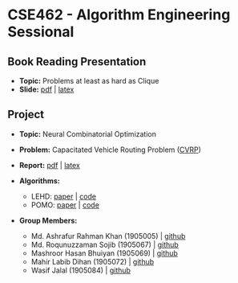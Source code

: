 # CSE462 - Algorithm Engineering Sessional

## Book Reading Presentation

- **Topic:** Problems at least as hard as Clique
- **Slide:** [pdf](presentation.pdf) | [latex](https://github.com/mahirlabibdihan/CSE-462-Presentation) 

## Project

- **Topic:** Neural Combinatorial Optimization
- **Problem:** Capacitated Vehicle Routing Problem ([CVRP](https://en.wikipedia.org/wiki/Vehicle_routing_problem))
- **Report:** [pdf](report.pdf) | [latex](https://www.overleaf.com/read/tgztgfnqffqw#efe338)
- **Algorithms:**
  - LEHD: [paper](https://arxiv.org/abs/2310.07985) | [code](https://github.com/mahirlabibdihan/NCO_code/tree/main/single_objective/LEHD/CVRP)
  - POMO: [paper](https://arxiv.org/abs/2310.07985) | [code](https://github.com/wjalal/pomo_beam)

- **Group Members:**
  - Md. Ashrafur Rahman Khan (1905005) | [github](https://github.com/risenfromashes)
  - Md. Roqunuzzaman Sojib (1905067) | [github](https://github.com/Sojib-zaman) 
  - Mashroor Hasan Bhuiyan (1905069) | [github](https://github.com/mahabhu)
  - Mahir Labib Dihan (1905072) | [github](https://github.com/mahirlabibdihan)
  - Wasif Jalal (1905084) | [github](https://github.com/wjalal)
